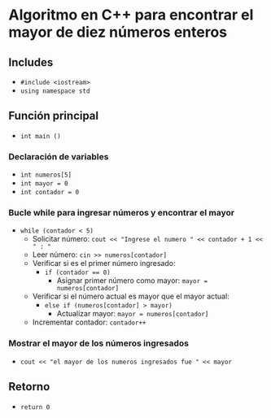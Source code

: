 # Algoritmo en C++ para encontrar el mayor de diez números enteros

## Includes
- `#include <iostream>`
- `using namespace std`

## Función principal
- `int main ()`

### Declaración de variables
- `int numeros[5]`
- `int mayor = 0`
- `int contador = 0`

### Bucle while para ingresar números y encontrar el mayor
- `while (contador < 5)`
  - Solicitar número: `cout << "Ingrese el numero " << contador + 1 << " : "`
  - Leer número: `cin >> numeros[contador]`
  - Verificar si es el primer número ingresado:
    - `if (contador == 0)`
      - Asignar primer número como mayor: `mayor = numeros[contador]`
  - Verificar si el número actual es mayor que el mayor actual:
    - `else if (numeros[contador] > mayor)`
      - Actualizar mayor: `mayor = numeros[contador]`
  - Incrementar contador: `contador++`

### Mostrar el mayor de los números ingresados
- `cout << "el mayor de los numeros ingresados fue " << mayor`

## Retorno
- `return 0`